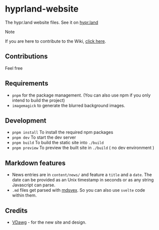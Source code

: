 # hyprland-website

The hypr.land website files. See it on [hypr.land](https://hypr.land)

> [!NOTE]  
> If you are here to contribute to the Wiki, [click here](https://github.com/hyprwm/hyprland-wiki).

## Contributions

Feel free

## Requirements

- `pnpm` for the package management. (You can also use npm if you only intend to build the project)
- `imagemagick` to generate the blurred background images.

## Development

- `pnpm install` To install the required npm packages
- `pnpm dev` To start the dev server
- `pnpm build` To build the static site into `./build`
- `pnpm preview` To preview the built site in `./build` ( no dev environment )

## Markdown features

- News entries are in `content/news/` and feature a `title` and a `date`. The date can be provided as an Unix timestamp in seconds or as any string Javascript can parse.
- `.md` files get parsed with [mdsvex](https://github.com/pngwn/mdsvex). So you can also use `svelte` code within them.

## Credits

- [VDawg](https://github.com/vdawg-git) - for the new site and design.
